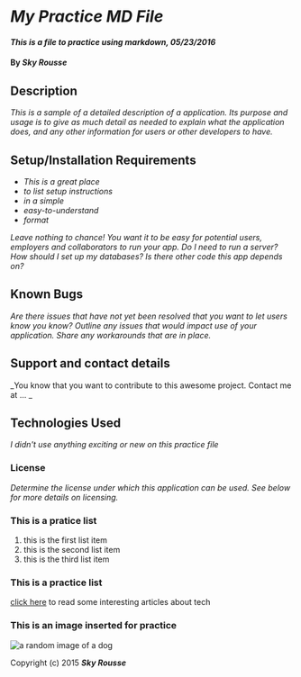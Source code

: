 # _My Practice MD File_

#### _This is a file to practice using markdown, 05/23/2016_

#### By _**Sky Rousse**_

## Description

_This is a sample of a detailed description of a application. Its purpose and usage is to give as much detail as needed to explain what the application does, and any other information for users or other developers to have._

## Setup/Installation Requirements

* _This is a great place_
* _to list setup instructions_
* _in a simple_
* _easy-to-understand_
* _format_

_Leave nothing to chance! You want it to be easy for potential users, employers and collaborators to run your app. Do I need to run a server? How should I set up my databases? Is there other code this app depends on?_

## Known Bugs

_Are there issues that have not yet been resolved that you want to let users know you know?  Outline any issues that would impact use of your application.  Share any workarounds that are in place._

## Support and contact details

_You know that you want to contribute to this awesome project. Contact me at ... _

## Technologies Used

_I didn't use anything exciting or new on this practice file_

### License

*Determine the license under which this application can be used.  See below for more details on licensing.*

### This is a pratice list
1. this is the first list item
2. this is the second list item
3. this is the third list item

### This is a practice list
[click here](http://wired.com) to read some interesting articles about tech

### This is an image inserted for practice
![a random image of a dog](http://static.ddmcdn.com/gif/1--old-dog-breeds--151203.jpg)

Copyright (c) 2015 **_Sky Rousse_**

